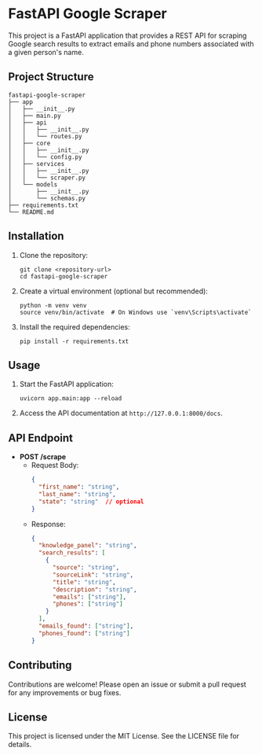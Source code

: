 # FastAPI Google Scraper

This project is a FastAPI application that provides a REST API for scraping Google search results to extract emails and phone numbers associated with a given person's name.

## Project Structure

```
fastapi-google-scraper
├── app
│   ├── __init__.py
│   ├── main.py
│   ├── api
│   │   ├── __init__.py
│   │   └── routes.py
│   ├── core
│   │   ├── __init__.py
│   │   └── config.py
│   ├── services
│   │   ├── __init__.py
│   │   └── scraper.py
│   └── models
│       ├── __init__.py
│       └── schemas.py
├── requirements.txt
└── README.md
```

## Installation

1. Clone the repository:
   ```
   git clone <repository-url>
   cd fastapi-google-scraper
   ```

2. Create a virtual environment (optional but recommended):
   ```
   python -m venv venv
   source venv/bin/activate  # On Windows use `venv\Scripts\activate`
   ```

3. Install the required dependencies:
   ```
   pip install -r requirements.txt
   ```

## Usage

1. Start the FastAPI application:
   ```
   uvicorn app.main:app --reload
   ```

2. Access the API documentation at `http://127.0.0.1:8000/docs`.

## API Endpoint

- **POST /scrape**
  - Request Body:
    ```json
    {
      "first_name": "string",
      "last_name": "string",
      "state": "string"  // optional
    }
    ```
  - Response:
    ```json
    {
      "knowledge_panel": "string",
      "search_results": [
        {
          "source": "string",
          "sourceLink": "string",
          "title": "string",
          "description": "string",
          "emails": ["string"],
          "phones": ["string"]
        }
      ],
      "emails_found": ["string"],
      "phones_found": ["string"]
    }
    ```

## Contributing

Contributions are welcome! Please open an issue or submit a pull request for any improvements or bug fixes.

## License

This project is licensed under the MIT License. See the LICENSE file for details.